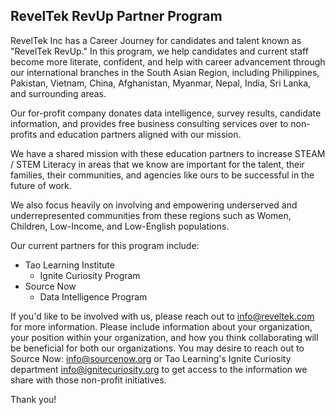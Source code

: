 ## RevelTek RevUp Partner Program

RevelTek Inc has a Career Journey for candidates and talent known as "RevelTek RevUp." In this program, we help candidates and current staff become more literate, confident, and help with career advancement through our international branches in the South Asian Region, including Philippines, Pakistan, Vietnam, China, Afghanistan, Myanmar, Nepal, India, Sri Lanka, and surrounding areas.

Our for-profit company donates data intelligence, survey results, candidate information, and provides free business consulting services over to non-profits and education partners aligned with our mission.

We have a shared mission with these education partners to increase STEAM / STEM Literacy in areas that we know are important for the talent, their families, their communities, and agencies like ours to be successful in the future of work.

We also focus heavily on involving and empowering underserved and underrepresented communities from these regions such as Women, Children, Low-Income, and Low-English populations.

Our current partners for this program include:
- Tao Learning Institute
  - Ignite Curiosity Program 
- Source Now
  - Data Intelligence Program


If you'd like to be involved with us, please reach out to info@reveltek.com for more information.  Please include information about your organization, your position within your organization, and how you think collaborating will be beneficial for both our organizations.  You may desire to reach out to Source Now: info@sourcenow.org or Tao Learning's Ignite Curiosity department info@ignitecuriosity.org to get access to the information we share with those non-profit initiatives.

Thank you!
